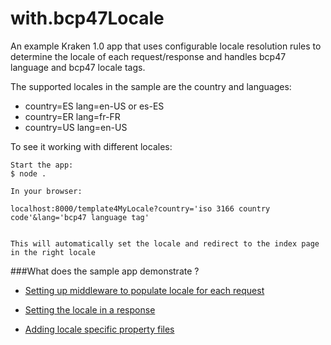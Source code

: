 # with.bcp47Locale


An example Kraken 1.0  app that uses configurable locale resolution rules to determine the locale of each request/response
 and handles bcp47 language and bcp47 locale tags.

The supported locales in the sample are the country and languages:

* country=ES  lang=en-US or es-ES
* country=ER  lang=fr-FR
* country=US  lang=en-US


To see it working with different locales:

```
Start the app:
$ node .

In your browser:

localhost:8000/template4MyLocale?country='iso 3166 country code'&lang='bcp47 language tag'


This will automatically set the locale and redirect to the index page in the right locale
```
###What does the sample app demonstrate ?

* [Setting up middleware to populate locale for each request](https://github.com/krakenjs/kraken-examples/blob/f23e9a5f859709a49d88f9742c127c143f027640/with.bcp47Locale/config/config.json#L62)

* [Setting the locale in a response](https://github.com/krakenjs/kraken-examples/blob/f23e9a5f859709a49d88f9742c127c143f027640/with.bcp47Locale/lib/krakenlocale.js#L13)

* [Adding locale specific property files](https://github.com/krakenjs/kraken-examples/tree/master/with.bcp47Locale/locales)

